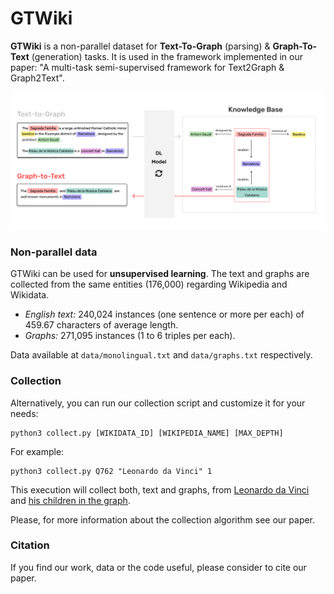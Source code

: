 # GTWiki
**GTWiki** is a non-parallel dataset for **Text-To-Graph** (parsing) & **Graph-To-Text** (generation) tasks. It is used in the framework implemented in our paper: "A multi-task semi-supervised framework for Text2Graph & Graph2Text". 

![Frame 27](static/framework.jpg)

### Non-parallel data

GTWiki can be used for **unsupervised learning**. The text and graphs are collected from the same entities (176,000) regarding Wikipedia and Wikidata. 

* *English text:* 240,024 instances (one sentence or more per each) of 459.67 characters of average length.
* *Graphs:* 271,095 instances (1 to 6 triples per each).

Data available at `data/monolingual.txt` and `data/graphs.txt` respectively.



### Collection 

Alternatively, you can run our collection script and customize it for your needs:

```shell
python3 collect.py [WIKIDATA_ID] [WIKIPEDIA_NAME] [MAX_DEPTH]
```

For example:

```
python3 collect.py Q762 "Leonardo da Vinci" 1
```

This execution will collect both, text and graphs, from [Leonardo da Vinci](https://en.wikipedia.org/wiki/Leonardo_da_Vinci) and [his children in the graph](https://query.wikidata.org/#PREFIX%20entity%3A%20%3Chttp%3A%2F%2Fwww.wikidata.org%2Fentity%2F%3E%0APREFIX%20property%3A%20%3Chttp%3A%2F%2Fwww.wikidata.org%2Fprop%2Fdirect%2F%3E%0ASELECT%20DISTINCT%20%3FsubjectLabel%20%3FpredicateLabel%20%3Fobject%20%3FobjectLabel%0AWHERE%0A%7B%0A%3Fproperty%20rdf%3Atype%20wikibase%3AProperty%20.%0A%3Fsubject%20%3Fpredicate%20%3Fobject.%0A%3Fproperty%20%3Fref%20%3Fpredicate.%0A%3Fproperty%20rdfs%3Alabel%20%3FpredicateLabel.%0A%3Fsubject%20rdfs%3Alabel%20%3FsubjectLabel.%0A%3Fobject%20rdfs%3Alabel%20%3FobjectLabel.%0AFILTER%20%28LANG%28%3FsubjectLabel%29%20%3D%20%27en%27%29.%0AFILTER%20%28LANG%28%3FpredicateLabel%29%20%3D%20%27en%27%29.%0AFILTER%20%28LANG%28%3FobjectLabel%29%20%3D%20%27en%27%29.%0AVALUES%28%3Fsubject%29%20%7B%28entity%3AQ762%29%7D%0A%7D). 

Please, for more information about the collection algorithm see our paper.



### Citation

If you find our work, data or the code useful, please consider to cite our paper.

